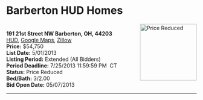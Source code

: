 # Barberton HUD Homes

[<img alt="Price Reduced" src="https://www.hudhomestore.com/pages/ImageShow.aspx?Case=412-590341" align="right" style="height:150px;">](http://www.hudhomestore.com/Listing/PropertyDetails.aspx?caseNumber=412-590341)  
**191 21st Street NW Barberton, OH, 44203**  
[HUD](http://www.hudhomestore.com/Listing/PropertyDetails.aspx?caseNumber=412-590341), [Google Maps](http://maps.google.com/maps?q=191+21st+Street+NW+Barberton%2C+OH%2C+44203), [Zillow](http://www.zillow.com/homes/191+21st+Street+NW+Barberton%2C+OH%2C+44203/)  
**Price:** $54,750  
**List Date:** 5/01/2013  
**Listing Period:** Extended (All Bidders)  
**Period Deadline:** 7/25/2013 11:59:59 PM  CT  
**Status:** Price Reduced  
**Bed/Bath:** 3/2.00  
**Bid Open Date:** 05/07/2013

***


